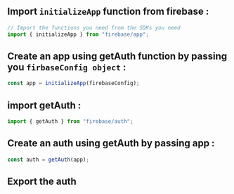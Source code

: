 ## Import `initializeApp` function from firebase : 
```jsx
// Import the functions you need from the SDKs you need
import { initializeApp } from "firebase/app";
```
## Create an app using getAuth function by passing you `firbaseConfig object` :
```jsx
const app = initializeApp(firebaseConfig);
```
## import getAuth :
```jsx
import { getAuth } from "firebase/auth";
```
## Create an auth using getAuth by passing app : 
```jsx
const auth = getAuth(app);
```
## Export the auth
